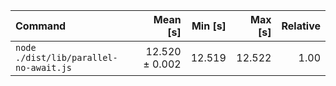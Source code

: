 | Command | Mean [s] | Min [s] | Max [s] | Relative |
|:---|---:|---:|---:|---:|
| `node ./dist/lib/parallel-no-await.js` | 12.520 ± 0.002 | 12.519 | 12.522 | 1.00 |

